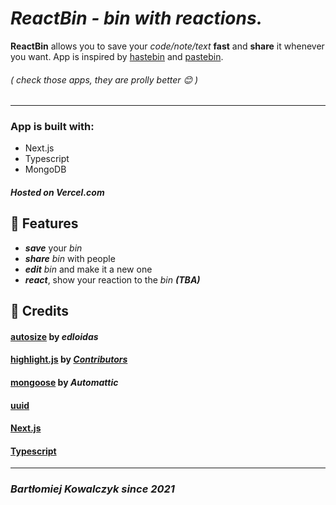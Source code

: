 # *ReactBin - bin with reactions.*

**ReactBin** allows you to save your *code/note/text* **fast** and **share** it whenever you want.
App is inspired by [hastebin](hastebin.com) and [pastebin](https://pastebin.com).

###### *( check those apps, they are prolly better 😊 )*

---

### App is built with:

* Next.js
* Typescript
* MongoDB

##### Hosted on Vercel.com

## 🎂 Features

* __*save*__ your *bin*
* __*share*__ *bin* with people
* __*edit*__ *bin* and make it a new one
* __*react*__, show your reaction to the *bin* __*(TBA)*__

## 👏 Credits

#### [autosize](https://github.com/edloidas/autoresize#readme) by *edloidas* 
#### [highlight.js](https://github.com/highlightjs/highlight.js) by [*Contributors*](https://github.com/highlightjs/highlight.js/blob/main/CONTRIBUTORS.md)
#### [mongoose](https://mongoosejs.com) by *Automattic*
#### [uuid](https://github.com/uuidjs/uuid#readme)
#### [Next.js](https://nextjs.org)
#### [Typescript](typescriptlang.org)

---
### *Bartłomiej Kowalczyk since 2021*

